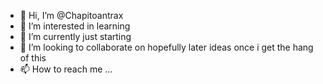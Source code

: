 - 👋 Hi, I’m @Chapitoantrax
- 👀 I’m interested in learning
- 🌱 I’m currently just starting 
- 💞️ I’m looking to collaborate on hopefully later ideas once i get the hang of this
- 📫 How to reach me ...

<!---
Chapitoantrax/Chapitoantrax is a ✨ special ✨ repository because its `README.md` (this file) appears on your GitHub profile.
You can click the Preview link to take a look at your changes.
--->
